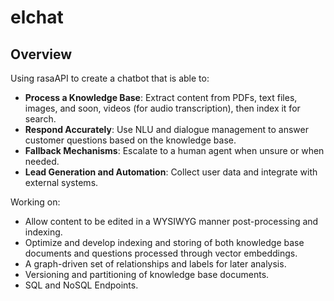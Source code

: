 # elchat

## Overview

Using rasaAPI to create a chatbot that is able to:

- **Process a Knowledge Base**: Extract content from PDFs, text files, images, and soon, videos (for audio transcription), then index it for search. 
- **Respond Accurately**: Use NLU and dialogue management to answer customer questions based on the knowledge base. 
- **Fallback Mechanisms**: Escalate to a human agent when unsure or when needed. 
- **Lead Generation and Automation**: Collect user data and integrate with external systems. 

Working on:

- Allow content to be edited in a WYSIWYG manner post-processing and indexing. 
- Optimize and develop indexing and storing of both knowledge base documents and questions processed through vector embeddings. 
- A graph-driven set of relationships and labels for later analysis. 
- Versioning and partitioning of knowledge base documents. 
- SQL and NoSQL Endpoints.

